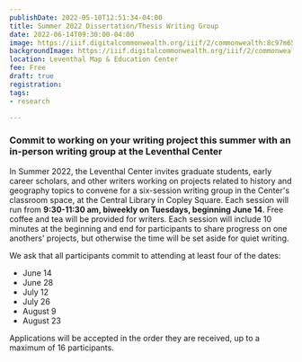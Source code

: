 ```yaml
---
publishDate: 2022-05-10T12:51:34-04:00
title: Summer 2022 Dissertation/Thesis Writing Group
date: 2022-06-14T09:30:00-04:00
image: https://iiif.digitalcommonwealth.org/iiif/2/commonwealth:8c97m655v/130,515,4613,2289/,1200/0/default.jpg
backgroundImage: https://iiif.digitalcommonwealth.org/iiif/2/commonwealth:8c97m655v/130,515,4613,2289/,1200/0/default.jpg
location: Leventhal Map & Education Center
fee: Free
draft: true
registration: 
tags:
- research

---
```


### Commit to working on your writing project this summer with an in-person writing group at the Leventhal Center

In Summer 2022, the Leventhal Center invites graduate students, early career scholars, and other writers working on projects related to history and geography topics to convene for a six-session writing group in the Center's classroom space, at the Central Library in Copley Square. Each session will run from **9:30-11:30 am, biweekly on Tuesdays, beginning June 14**. Free coffee and tea will be provided for writers. Each session will include 10 minutes at the beginning and end for participants to share progress on one anothers' projects, but otherwise the time will be set aside for quiet writing.

We ask that all participants commit to attending at least four of the dates:

* June 14
* June 28
* July 12
* July 26
* August 9
* August 23

Applications will be accepted in the order they are received, up to a maximum of 16 participants.
